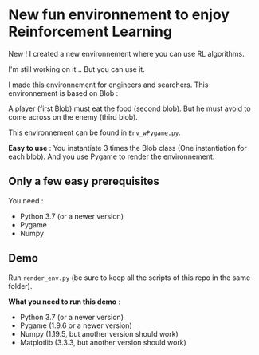 # New fun environnement to enjoy Reinforcement Learning

New ! 
I created a new environnement where you can use RL algorithms. 

I'm still working on it... 
But you can use it. 

I made this environnement for engineers and searchers. 
This environnement is based on Blob :

A player (first Blob) must eat the food (second blob). But he must avoid to come across on the enemy (third blob). 

This environnement can be found in ```Env_wPygame.py```. 

**Easy to use** : 
You instantiate 3 times the Blob class (One instantiation for each blob). 
And you use Pygame to render the environnement.

## Only a few easy prerequisites
You need : 
* Python 3.7 (or a newer version)
* Pygame
* Numpy

## Demo
Run ```render_env.py``` (be sure to keep all the scripts of this repo in the same folder).

**What you need to run this demo** :
* Python 3.7 (or a newer version)
* Pygame (1.9.6 or a newer version)
* Numpy (1.19.5, but another version should work)
* Matplotlib (3.3.3, but another version should work)
